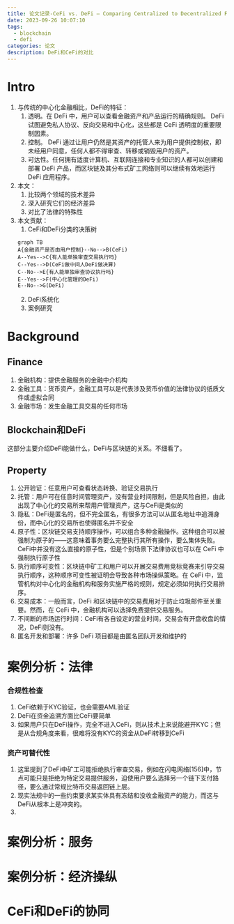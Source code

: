 ```yaml
---
title: 论文记录-CeFi vs. DeFi — Comparing Centralized to Decentralized Finance
date: 2023-09-26 10:07:10
tags:
  - blockchain
  - defi
categories: 论文
description: DeFi和CeFi的对比
---
```

# Intro
1. 与传统的中心化金融相比，DeFi的特征：
	1. 透明。在 DeFi 中，用户可以查看金融资产和产品运行的精确规则。 DeFi 试图避免私人协议、反向交易和中心化，这些都是 CeFi 透明度的重要限制因素。 
	2. 控制。 DeFi 通过让用户仍然是其资产的托管人来为用户提供控制权，即未经用户同意，任何人都不得审查、转移或销毁用户的资产。 
	3. 可达性。任何拥有适度计算机、互联网连接和专业知识的人都可以创建和部署 DeFi 产品，而区块链及其分布式矿工网络则可以继续有效地运行 DeFi 应用程序。
2. 本文：
	1. 比较两个领域的技术差异
	2. 深入研究它们的经济差异
	3. 对比了法律的特殊性
3. 本文贡献：
	1. CeFi和DeFi分类的决策树
	```	mermaid
	graph TB
	A{金融资产是否由用户控制}--No-->B(CeFi)
	A--Yes-->C{有人能单独审查交易执行吗}
	C--Yes-->D(CeFi做中间人DeFi做决算)
	C--No-->E{有人能单独审查协议执行吗}
	E--Yes-->F(中心化管理的DeFi)
	E--No-->G(DeFi)
	```
	2. DeFi系统化
	3. 案例研究
# Background
## Finance
1. 金融机构：提供金融服务的金融中介机构
2. 金融工具：货币资产，金融工具可以是代表涉及货币价值的法律协议的纸质文件或虚拟合同
3. 金融市场：发生金融工具交易的任何市场
## Blockchain和DeFi
这部分主要介绍DeFi能做什么，DeFi与区块链的关系。不细看了。
## Property
1. 公开验证：任意用户可查看状态转换、验证交易执行
2. 托管：用户可在任意时间管理资产，没有营业时间限制，但是风险自担，由此出现了中心化的交易所来帮用户管理资产，这与CeFi是类似的
3. 隐私：DeFi是匿名的，但不完全匿名，有很多方法可以从匿名地址中追溯身份，而中心化的交易所也使得匿名并不安全
4. 原子性：区块链交易支持顺序操作，可以组合多种金融操作。这种组合可以被强制为原子的——这意味着事务要么完整执行其所有操作，要么集体失败。CeFi中并没有这么直接的原子性，但是个别场景下法律协议也可以在 CeFi 中强制执行原子性
5. 执行顺序可变性：区块链中矿工和用户可以开展交易费用竞标竞赛来引导交易执行顺序，这种顺序可变性被证明会导致各种市场操纵策略。在 CeFi 中，监管机构对中心化的金融机构和服务实施严格的规则，规定必须如何执行交易排序。
6. 交易成本：一般而言，DeFi 和区块链中的交易费用对于防止垃圾邮件至关重要。然而，在 CeFi 中，金融机构可以选择免费提供交易服务。
7. 不间断的市场运行时间：CeFi有各自设定的营业时间，交易会有开盘收盘的情况，DeFi则没有。
8. 匿名开发和部署：许多 DeFi 项目都是由匿名团队开发和维护的
# 案例分析：法律
### 合规性检查
1. CeFi依赖于KYC验证，也会需要AML验证
2. DeFi在资金追溯方面比CeFi要简单
3. 如果用户只在DeFi操作，完全不进入CeFi，则从技术上来说能避开KYC；但是从合规角度来看，很难将没有KYC的资金从DeFi转移到CeFi
### 资产可替代性
1. 这里提到了DeFi中矿工可能拒绝执行审查交易，例如在闪电网络[156]中，节点可能只是拒绝为特定交易提供服务，迫使用户要么选择另一个链下支付路径，要么通过常规比特币交易返回链上层。
2. 现实法规中的一些约束要求某实体具有冻结和没收金融资产的能力，而这与DeFi从根本上是冲突的。
3. 

# 案例分析：服务

# 案例分析：经济操纵

# CeFi和DeFi的协同
